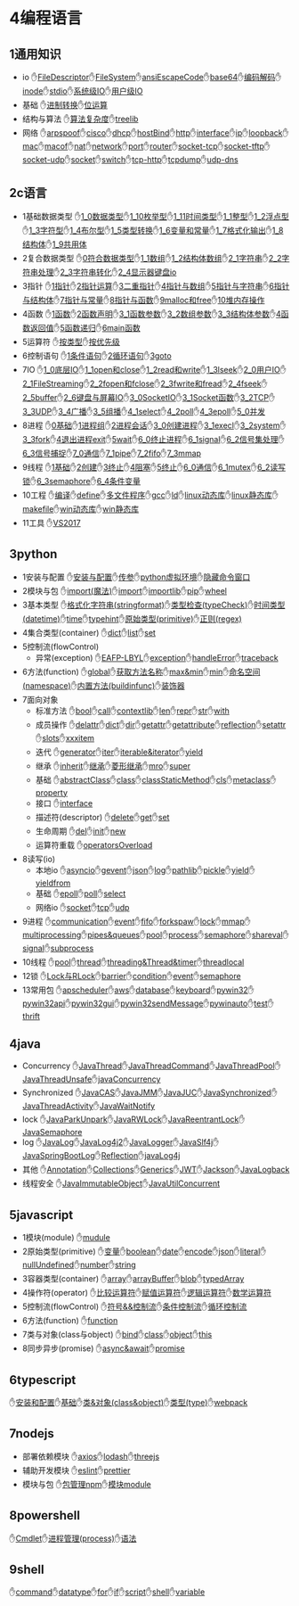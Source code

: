 # 4编程语言
## 1通用知识
- io ✋[FileDescriptor](./4编程语言/1通用知识/io/FileDescriptor.md)✋[FileSystem](./4编程语言/1通用知识/io/FileSystem.md)✋[ansiEscapeCode](./4编程语言/1通用知识/io/ansiEscapeCode.md)✋[base64](./4编程语言/1通用知识/io/base64.md)✋[编码解码](./4编程语言/1通用知识/io/编码解码.md)✋[inode](./4编程语言/1通用知识/io/inode.md)✋[stdio](./4编程语言/1通用知识/io/stdio.md)✋[系统级IO](./4编程语言/1通用知识/io/系统级IO.md)✋[用户级IO](./4编程语言/1通用知识/io/用户级IO.md)
- 基础 ✋[进制转换](./4编程语言/1通用知识/基础/进制转换.md)✋[位运算](./4编程语言/1通用知识/基础/位运算.md)
- 结构与算法 ✋[算法复杂度](./4编程语言/1通用知识/结构与算法/算法复杂度.md)✋[treelib](./4编程语言/1通用知识/结构与算法/treelib.md)
- 网络 ✋[arpspoof](./4编程语言/1通用知识/网络/arpspoof.md)✋[cisco](./4编程语言/1通用知识/网络/cisco.md)✋[dhcp](./4编程语言/1通用知识/网络/dhcp.md)✋[hostBind](./4编程语言/1通用知识/网络/hostBind.md)✋[http](./4编程语言/1通用知识/网络/http.md)✋[interface](./4编程语言/1通用知识/网络/interface.md)✋[ip](./4编程语言/1通用知识/网络/ip.md)✋[loopback](./4编程语言/1通用知识/网络/loopback.md)✋[mac](./4编程语言/1通用知识/网络/mac.md)✋[macof](./4编程语言/1通用知识/网络/macof.md)✋[nat](./4编程语言/1通用知识/网络/nat.md)✋[network](./4编程语言/1通用知识/网络/network.md)✋[port](./4编程语言/1通用知识/网络/port.md)✋[router](./4编程语言/1通用知识/网络/router.md)✋[socket-tcp](./4编程语言/1通用知识/网络/socket-tcp.md)✋[socket-tftp](./4编程语言/1通用知识/网络/socket-tftp.md)✋[socket-udp](./4编程语言/1通用知识/网络/socket-udp.md)✋[socket](./4编程语言/1通用知识/网络/socket.md)✋[switch](./4编程语言/1通用知识/网络/switch.md)✋[tcp-http](./4编程语言/1通用知识/网络/tcp-http.md)✋[tcpdump](./4编程语言/1通用知识/网络/tcpdump.md)✋[udp-dns](./4编程语言/1通用知识/网络/udp-dns.md)
## 2c语言
- 1基础数据类型 ✋[1_0数据类型](./4编程语言/2c语言/1基础数据类型/1_0数据类型.md)✋[1_10枚举型](./4编程语言/2c语言/1基础数据类型/1_10枚举型.md)✋[1_11时间类型](./4编程语言/2c语言/1基础数据类型/1_11时间类型.md)✋[1_1整型](./4编程语言/2c语言/1基础数据类型/1_1整型.md)✋[1_2浮点型](./4编程语言/2c语言/1基础数据类型/1_2浮点型.md)✋[1_3字符型](./4编程语言/2c语言/1基础数据类型/1_3字符型.md)✋[1_4布尔型](./4编程语言/2c语言/1基础数据类型/1_4布尔型.md)✋[1_5类型转换](./4编程语言/2c语言/1基础数据类型/1_5类型转换.md)✋[1_6变量和常量](./4编程语言/2c语言/1基础数据类型/1_6变量和常量.md)✋[1_7格式化输出](./4编程语言/2c语言/1基础数据类型/1_7格式化输出.md)✋[1_8结构体](./4编程语言/2c语言/1基础数据类型/1_8结构体.md)✋[1_9共用体](./4编程语言/2c语言/1基础数据类型/1_9共用体.md)
- 2复合数据类型 ✋[0符合数据类型](./4编程语言/2c语言/2复合数据类型/0符合数据类型.md)✋[1_1数组](./4编程语言/2c语言/2复合数据类型/1_1数组.md)✋[1_2结构体数组](./4编程语言/2c语言/2复合数据类型/1_2结构体数组.md)✋[2_1字符串](./4编程语言/2c语言/2复合数据类型/2_1字符串.md)✋[2_2字符串处理](./4编程语言/2c语言/2复合数据类型/2_2字符串处理.md)✋[2_3字符串转化](./4编程语言/2c语言/2复合数据类型/2_3字符串转化.md)✋[2_4显示器键盘io](./4编程语言/2c语言/2复合数据类型/2_4显示器键盘io.md)
- 3指针 ✋[1指针](./4编程语言/2c语言/3指针/1指针.md)✋[2指针运算](./4编程语言/2c语言/3指针/2指针运算.md)✋[3二重指针](./4编程语言/2c语言/3指针/3二重指针.md)✋[4指针与数组](./4编程语言/2c语言/3指针/4指针与数组.md)✋[5指针与字符串](./4编程语言/2c语言/3指针/5指针与字符串.md)✋[6指针与结构体](./4编程语言/2c语言/3指针/6指针与结构体.md)✋[7指针与常量](./4编程语言/2c语言/3指针/7指针与常量.md)✋[8指针与函数](./4编程语言/2c语言/3指针/8指针与函数.md)✋[9malloc和free](./4编程语言/2c语言/3指针/9malloc和free.md)✋[10堆内存操作](./4编程语言/2c语言/3指针/10堆内存操作.md)
- 4函数 ✋[1函数](./4编程语言/2c语言/4函数/1函数.md)✋[2函数声明](./4编程语言/2c语言/4函数/2函数声明.md)✋[3_1函数参数](./4编程语言/2c语言/4函数/3_1函数参数.md)✋[3_2数组参数](./4编程语言/2c语言/4函数/3_2数组参数.md)✋[3_3结构体参数](./4编程语言/2c语言/4函数/3_3结构体参数.md)✋[4函数返回值](./4编程语言/2c语言/4函数/4函数返回值.md)✋[5函数递归](./4编程语言/2c语言/4函数/5函数递归.md)✋[6main函数](./4编程语言/2c语言/4函数/6main函数.md)
- 5运算符 ✋[按类型](./4编程语言/2c语言/5运算符/按类型.md)✋[按优先级](./4编程语言/2c语言/5运算符/按优先级.md)
- 6控制语句 ✋[1条件语句](./4编程语言/2c语言/6控制语句/1条件语句.md)✋[2循环语句](./4编程语言/2c语言/6控制语句/2循环语句.md)✋[3goto](./4编程语言/2c语言/6控制语句/3goto.md)
- 7IO ✋[1_0底层IO](./4编程语言/2c语言/7IO/1_0底层IO.md)✋[1_1open和close](./4编程语言/2c语言/7IO/1_1open和close.md)✋[1_2read和write](./4编程语言/2c语言/7IO/1_2read和write.md)✋[1_3lseek](./4编程语言/2c语言/7IO/1_3lseek.md)✋[2_0用户IO](./4编程语言/2c语言/7IO/2_0用户IO.md)✋[2_1FileStreaming](./4编程语言/2c语言/7IO/2_1FileStreaming.md)✋[2_2fopen和fclose](./4编程语言/2c语言/7IO/2_2fopen和fclose.md)✋[2_3fwrite和fread](./4编程语言/2c语言/7IO/2_3fwrite和fread.md)✋[2_4fseek](./4编程语言/2c语言/7IO/2_4fseek.md)✋[2_5buffer](./4编程语言/2c语言/7IO/2_5buffer.md)✋[2_6键盘与屏幕IO](./4编程语言/2c语言/7IO/2_6键盘与屏幕IO.md)✋[3_0SocketIO](./4编程语言/2c语言/7IO/3_0SocketIO.md)✋[3_1Socket函数](./4编程语言/2c语言/7IO/3_1Socket函数.md)✋[3_2TCP](./4编程语言/2c语言/7IO/3_2TCP.md)✋[3_3UDP](./4编程语言/2c语言/7IO/3_3UDP.md)✋[3_4广播](./4编程语言/2c语言/7IO/3_4广播.md)✋[3_5组播](./4编程语言/2c语言/7IO/3_5组播.md)✋[4_1select](./4编程语言/2c语言/7IO/4_1select.md)✋[4_2poll](./4编程语言/2c语言/7IO/4_2poll.md)✋[4_3epoll](./4编程语言/2c语言/7IO/4_3epoll.md)✋[5_0并发](./4编程语言/2c语言/7IO/5_0并发.md)
- 8进程 ✋[0基础](./4编程语言/2c语言/8进程/0基础.md)✋[1进程组](./4编程语言/2c语言/8进程/1进程组.md)✋[2进程会话](./4编程语言/2c语言/8进程/2进程会话.md)✋[3_0创建进程](./4编程语言/2c语言/8进程/3_0创建进程.md)✋[3_1execl](./4编程语言/2c语言/8进程/3_1execl.md)✋[3_2system](./4编程语言/2c语言/8进程/3_2system.md)✋[3_3fork](./4编程语言/2c语言/8进程/3_3fork.md)✋[4退出进程exit](./4编程语言/2c语言/8进程/4退出进程exit.md)✋[5wait](./4编程语言/2c语言/8进程/5wait.md)✋[6_0终止进程](./4编程语言/2c语言/8进程/6_0终止进程.md)✋[6_1signal](./4编程语言/2c语言/8进程/6_1signal.md)✋[6_2信号集处理](./4编程语言/2c语言/8进程/6_2信号集处理.md)✋[6_3信号捕捉](./4编程语言/2c语言/8进程/6_3信号捕捉.md)✋[7_0通信](./4编程语言/2c语言/8进程/7_0通信.md)✋[7_1pipe](./4编程语言/2c语言/8进程/7_1pipe.md)✋[7_2fifo](./4编程语言/2c语言/8进程/7_2fifo.md)✋[7_3mmap](./4编程语言/2c语言/8进程/7_3mmap.md)
- 9线程 ✋[1基础](./4编程语言/2c语言/9线程/1基础.md)✋[2创建](./4编程语言/2c语言/9线程/2创建.md)✋[3终止](./4编程语言/2c语言/9线程/3终止.md)✋[4阻塞](./4编程语言/2c语言/9线程/4阻塞.md)✋[5终止](./4编程语言/2c语言/9线程/5终止.md)✋[6_0通信](./4编程语言/2c语言/9线程/6_0通信.md)✋[6_1mutex](./4编程语言/2c语言/9线程/6_1mutex.md)✋[6_2读写锁](./4编程语言/2c语言/9线程/6_2读写锁.md)✋[6_3semaphore](./4编程语言/2c语言/9线程/6_3semaphore.md)✋[6_4条件变量](./4编程语言/2c语言/9线程/6_4条件变量.md)
- 10工程 ✋[编译](./4编程语言/2c语言/10工程/编译.md)✋[define](./4编程语言/2c语言/10工程/define.md)✋[多文件程序](./4编程语言/2c语言/10工程/多文件程序.md)✋[gcc](./4编程语言/2c语言/10工程/gcc.md)✋[ld](./4编程语言/2c语言/10工程/ld.md)✋[linux动态库](./4编程语言/2c语言/10工程/linux动态库.md)✋[linux静态库](./4编程语言/2c语言/10工程/linux静态库.md)✋[makefile](./4编程语言/2c语言/10工程/makefile.md)✋[win动态库](./4编程语言/2c语言/10工程/win动态库.md)✋[win静态库](./4编程语言/2c语言/10工程/win静态库.md)
- 11工具 ✋[VS2017](./4编程语言/2c语言/11工具/VS2017.md)
## 3python
- 1安装与配置 ✋[安装与配置](./4编程语言/3python/1安装与配置/安装与配置.md)✋[传参](./4编程语言/3python/1安装与配置/传参.md)✋[python虚拟环境](./4编程语言/3python/1安装与配置/python虚拟环境.md)✋[隐藏命令窗口](./4编程语言/3python/1安装与配置/隐藏命令窗口.md)
- 2模块与包 ✋[import(魔法)](./4编程语言/3python/2模块与包/import(魔法).md)✋[import](./4编程语言/3python/2模块与包/import.md)✋[importlib](./4编程语言/3python/2模块与包/importlib.md)✋[pip](./4编程语言/3python/2模块与包/pip.md)✋[wheel](./4编程语言/3python/2模块与包/wheel.md)
- 3基本类型 ✋[格式化字符串(stringformat)](./4编程语言/3python/3基本类型/格式化字符串(stringformat).md)✋[类型检查(typeCheck)](./4编程语言/3python/3基本类型/类型检查(typeCheck).md)✋[时间类型(datetime)](./4编程语言/3python/3基本类型/时间类型(datetime).md)✋[time](./4编程语言/3python/3基本类型/time.md)✋[typehint](./4编程语言/3python/3基本类型/typehint.md)✋[原始类型(primitive)](./4编程语言/3python/3基本类型/原始类型(primitive).md)✋[正则(regex)](./4编程语言/3python/3基本类型/正则(regex).md)
- 4集合类型(container) ✋[dict](./4编程语言/3python/4集合类型(container)/dict.md)✋[list](./4编程语言/3python/4集合类型(container)/list.md)✋[set](./4编程语言/3python/4集合类型(container)/set.md)
- 5控制流(flowControl)
	- 异常(exception) ✋[EAFP-LBYL](./4编程语言/3python/5控制流(flowControl)/异常(exception)/EAFP-LBYL.md)✋[exception](./4编程语言/3python/5控制流(flowControl)/异常(exception)/exception.md)✋[handleError](./4编程语言/3python/5控制流(flowControl)/异常(exception)/handleError.md)✋[traceback](./4编程语言/3python/5控制流(flowControl)/异常(exception)/traceback.md)
- 6方法(function) ✋[global](./4编程语言/3python/6方法(function)/global.md)✋[获取方法名称](./4编程语言/3python/6方法(function)/获取方法名称.md)✋[max&min](./4编程语言/3python/6方法(function)/max&min.md)✋[min](./4编程语言/3python/6方法(function)/min.md)✋[命名空间(namespace)](./4编程语言/3python/6方法(function)/命名空间(namespace).md)✋[内置方法(buildinfunc)](./4编程语言/3python/6方法(function)/内置方法(buildinfunc).md)✋[装饰器](./4编程语言/3python/6方法(function)/装饰器.md)
- 7面向对象
	- 标准方法 ✋[bool](./4编程语言/3python/7面向对象/标准方法/bool.md)✋[call](./4编程语言/3python/7面向对象/标准方法/call.md)✋[contextlib](./4编程语言/3python/7面向对象/标准方法/contextlib.md)✋[len](./4编程语言/3python/7面向对象/标准方法/len.md)✋[repr](./4编程语言/3python/7面向对象/标准方法/repr.md)✋[str](./4编程语言/3python/7面向对象/标准方法/str.md)✋[with](./4编程语言/3python/7面向对象/标准方法/with.md)
	- 成员操作 ✋[delattr](./4编程语言/3python/7面向对象/成员操作/delattr.md)✋[dict](./4编程语言/3python/7面向对象/成员操作/dict.md)✋[dir](./4编程语言/3python/7面向对象/成员操作/dir.md)✋[getattr](./4编程语言/3python/7面向对象/成员操作/getattr.md)✋[getattribute](./4编程语言/3python/7面向对象/成员操作/getattribute.md)✋[reflection](./4编程语言/3python/7面向对象/成员操作/reflection.md)✋[setattr](./4编程语言/3python/7面向对象/成员操作/setattr.md)✋[slots](./4编程语言/3python/7面向对象/成员操作/slots.md)✋[xxxitem](./4编程语言/3python/7面向对象/成员操作/xxxitem.md)
	- 迭代 ✋[generator](./4编程语言/3python/7面向对象/迭代/generator.md)✋[iter](./4编程语言/3python/7面向对象/迭代/iter.md)✋[iterable&iterator](./4编程语言/3python/7面向对象/迭代/iterable&iterator.md)✋[yield](./4编程语言/3python/7面向对象/迭代/yield.md)
	- 继承 ✋[inherit](./4编程语言/3python/7面向对象/继承/inherit.md)✋[继承](./4编程语言/3python/7面向对象/继承/继承.md)✋[菱形继承](./4编程语言/3python/7面向对象/继承/菱形继承.md)✋[mro](./4编程语言/3python/7面向对象/继承/mro.md)✋[super](./4编程语言/3python/7面向对象/继承/super.md)
	- 基础 ✋[abstractClass](./4编程语言/3python/7面向对象/基础/abstractClass.md)✋[class](./4编程语言/3python/7面向对象/基础/class.md)✋[classStaticMethod](./4编程语言/3python/7面向对象/基础/classStaticMethod.md)✋[cls](./4编程语言/3python/7面向对象/基础/cls.md)✋[metaclass](./4编程语言/3python/7面向对象/基础/metaclass.md)✋[property](./4编程语言/3python/7面向对象/基础/property.md)
	- 接口 ✋[interface](./4编程语言/3python/7面向对象/接口/interface.md)
	- 描述符(descriptor) ✋[delete](./4编程语言/3python/7面向对象/描述符(descriptor)/delete.md)✋[get](./4编程语言/3python/7面向对象/描述符(descriptor)/get.md)✋[set](./4编程语言/3python/7面向对象/描述符(descriptor)/set.md)
	- 生命周期 ✋[del](./4编程语言/3python/7面向对象/生命周期/del.md)✋[init](./4编程语言/3python/7面向对象/生命周期/init.md)✋[new](./4编程语言/3python/7面向对象/生命周期/new.md)
	- 运算符重载 ✋[operatorsOverload](./4编程语言/3python/7面向对象/运算符重载/operatorsOverload.md)
- 8读写(io)
	- 本地io ✋[asyncio](./4编程语言/3python/8读写(io)/本地io/asyncio.md)✋[gevent](./4编程语言/3python/8读写(io)/本地io/gevent.md)✋[json](./4编程语言/3python/8读写(io)/本地io/json.md)✋[log](./4编程语言/3python/8读写(io)/本地io/log.md)✋[pathlib](./4编程语言/3python/8读写(io)/本地io/pathlib.md)✋[pickle](./4编程语言/3python/8读写(io)/本地io/pickle.md)✋[yield](./4编程语言/3python/8读写(io)/本地io/yield.md)✋[yieldfrom](./4编程语言/3python/8读写(io)/本地io/yieldfrom.md)
	- 基础 ✋[epoll](./4编程语言/3python/8读写(io)/基础/epoll.md)✋[poll](./4编程语言/3python/8读写(io)/基础/poll.md)✋[select](./4编程语言/3python/8读写(io)/基础/select.md)
	- 网络io ✋[socket](./4编程语言/3python/8读写(io)/网络io/socket.md)✋[tcp](./4编程语言/3python/8读写(io)/网络io/tcp.md)✋[udp](./4编程语言/3python/8读写(io)/网络io/udp.md)
- 9进程 ✋[communication](./4编程语言/3python/9进程/communication.md)✋[event](./4编程语言/3python/9进程/event.md)✋[fifo](./4编程语言/3python/9进程/fifo.md)✋[forkspaw](./4编程语言/3python/9进程/forkspaw.md)✋[lock](./4编程语言/3python/9进程/lock.md)✋[mmap](./4编程语言/3python/9进程/mmap.md)✋[multiprocessing](./4编程语言/3python/9进程/multiprocessing.md)✋[pipes&queues](./4编程语言/3python/9进程/pipes&queues.md)✋[pool](./4编程语言/3python/9进程/pool.md)✋[process](./4编程语言/3python/9进程/process.md)✋[semaphore](./4编程语言/3python/9进程/semaphore.md)✋[shareval](./4编程语言/3python/9进程/shareval.md)✋[signal](./4编程语言/3python/9进程/signal.md)✋[subprocess](./4编程语言/3python/9进程/subprocess.md)
- 10线程 ✋[pool](./4编程语言/3python/10线程/pool.md)✋[thread](./4编程语言/3python/10线程/thread.md)✋[threading&Thread&timer](./4编程语言/3python/10线程/threading&Thread&timer.md)✋[threadlocal](./4编程语言/3python/10线程/threadlocal.md)
- 12锁 ✋[Lock与RLock](./4编程语言/3python/12锁/Lock与RLock.md)✋[barrier](./4编程语言/3python/12锁/barrier.md)✋[condition](./4编程语言/3python/12锁/condition.md)✋[event](./4编程语言/3python/12锁/event.md)✋[semaphore](./4编程语言/3python/12锁/semaphore.md)
- 13常用包 ✋[apscheduler](./4编程语言/3python/13常用包/apscheduler.md)✋[aws](./4编程语言/3python/13常用包/aws.md)✋[database](./4编程语言/3python/13常用包/database.md)✋[keyboard](./4编程语言/3python/13常用包/keyboard.md)✋[pywin32](./4编程语言/3python/13常用包/pywin32.md)✋[pywin32api](./4编程语言/3python/13常用包/pywin32api.md)✋[pywin32gui](./4编程语言/3python/13常用包/pywin32gui.md)✋[pywin32sendMessage](./4编程语言/3python/13常用包/pywin32sendMessage.md)✋[pywinauto](./4编程语言/3python/13常用包/pywinauto.md)✋[test](./4编程语言/3python/13常用包/test.md)✋[thrift](./4编程语言/3python/13常用包/thrift.md)
## 4java
- Concurrency ✋[JavaThread](./4编程语言/4java/Concurrency/JavaThread.md)✋[JavaThreadCommand](./4编程语言/4java/Concurrency/JavaThreadCommand.md)✋[JavaThreadPool](./4编程语言/4java/Concurrency/JavaThreadPool.md)✋[JavaThreadUnsafe](./4编程语言/4java/Concurrency/JavaThreadUnsafe.md)✋[javaConcurrency](./4编程语言/4java/Concurrency/javaConcurrency.md)
- Synchronized ✋[JavaCAS](./4编程语言/4java/Synchronized/JavaCAS.md)✋[JavaJMM](./4编程语言/4java/Synchronized/JavaJMM.md)✋[JavaJUC](./4编程语言/4java/Synchronized/JavaJUC.md)✋[JavaSynchronized](./4编程语言/4java/Synchronized/JavaSynchronized.md)✋[JavaThreadActivity](./4编程语言/4java/Synchronized/JavaThreadActivity.md)✋[JavaWaitNotify](./4编程语言/4java/Synchronized/JavaWaitNotify.md)
- lock ✋[JavaParkUnpark](./4编程语言/4java/lock/JavaParkUnpark.md)✋[JavaRWLock](./4编程语言/4java/lock/JavaRWLock.md)✋[JavaReentrantLock](./4编程语言/4java/lock/JavaReentrantLock.md)✋[JavaSemaphore](./4编程语言/4java/lock/JavaSemaphore.md)
- log ✋[JavaLog](./4编程语言/4java/log/JavaLog.md)✋[JavaLog4j2](./4编程语言/4java/log/JavaLog4j2.md)✋[JavaLogger](./4编程语言/4java/log/JavaLogger.md)✋[JavaSlf4j](./4编程语言/4java/log/JavaSlf4j.md)✋[JavaSpringBootLog](./4编程语言/4java/log/JavaSpringBootLog.md)✋[Reflection](./4编程语言/4java/log/Reflection.md)✋[javaLog4j](./4编程语言/4java/log/javaLog4j.md)
- 其他 ✋[Annotation](./4编程语言/4java/其他/Annotation.md)✋[Collections](./4编程语言/4java/其他/Collections.md)✋[Generics](./4编程语言/4java/其他/Generics.md)✋[JWT](./4编程语言/4java/其他/JWT.md)✋[Jackson](./4编程语言/4java/其他/Jackson.md)✋[JavaLogback](./4编程语言/4java/其他/JavaLogback.md)
- 线程安全 ✋[JavaImmutableObject](./4编程语言/4java/线程安全/JavaImmutableObject.md)✋[JavaUtilConcurrent](./4编程语言/4java/线程安全/JavaUtilConcurrent.md)
## 5javascript
- 1模块(module) ✋[mudule](./4编程语言/5javascript/1模块(module)/mudule.md)
- 2原始类型(primitive) ✋[变量](./4编程语言/5javascript/2原始类型(primitive)/变量.md)✋[boolean](./4编程语言/5javascript/2原始类型(primitive)/boolean.md)✋[date](./4编程语言/5javascript/2原始类型(primitive)/date.md)✋[encode](./4编程语言/5javascript/2原始类型(primitive)/encode.md)✋[json](./4编程语言/5javascript/2原始类型(primitive)/json.md)✋[literal](./4编程语言/5javascript/2原始类型(primitive)/literal.md)✋[nullUndefined](./4编程语言/5javascript/2原始类型(primitive)/nullUndefined.md)✋[number](./4编程语言/5javascript/2原始类型(primitive)/number.md)✋[string](./4编程语言/5javascript/2原始类型(primitive)/string.md)
- 3容器类型(container) ✋[array](./4编程语言/5javascript/3容器类型(container)/array.md)✋[arrayBuffer](./4编程语言/5javascript/3容器类型(container)/arrayBuffer.md)✋[blob](./4编程语言/5javascript/3容器类型(container)/blob.md)✋[typedArray](./4编程语言/5javascript/3容器类型(container)/typedArray.md)
- 4操作符(operator) ✋[比较运算符](./4编程语言/5javascript/4操作符(operator)/比较运算符.md)✋[赋值运算符](./4编程语言/5javascript/4操作符(operator)/赋值运算符.md)✋[逻辑运算符](./4编程语言/5javascript/4操作符(operator)/逻辑运算符.md)✋[数学运算符](./4编程语言/5javascript/4操作符(operator)/数学运算符.md)
- 5控制流(flowControl) ✋[符号&&控制流](./4编程语言/5javascript/5控制流(flowControl)/符号&&控制流.md)✋[条件控制流](./4编程语言/5javascript/5控制流(flowControl)/条件控制流.md)✋[循环控制流](./4编程语言/5javascript/5控制流(flowControl)/循环控制流.md)
- 6方法(function) ✋[function](./4编程语言/5javascript/6方法(function)/function.md)
- 7类与对象(class与object) ✋[bind](./4编程语言/5javascript/7类与对象(class与object)/bind.md)✋[class](./4编程语言/5javascript/7类与对象(class与object)/class.md)✋[object](./4编程语言/5javascript/7类与对象(class与object)/object.md)✋[this](./4编程语言/5javascript/7类与对象(class与object)/this.md)
- 8同步异步(promise) ✋[async&await](./4编程语言/5javascript/8同步异步(promise)/async&await.md)✋[promise](./4编程语言/5javascript/8同步异步(promise)/promise.md)
## 6typescript
✋[安装和配置](./4编程语言/6typescript/安装和配置.md)✋[基础](./4编程语言/6typescript/基础.md)✋[类&对象(class&object)](./4编程语言/6typescript/类&对象(class&object).md)✋[类型(type)](./4编程语言/6typescript/类型(type).md)✋[webpack](./4编程语言/6typescript/webpack.md)
## 7nodejs
- 部署依赖模块 ✋[axios](./4编程语言/7nodejs/部署依赖模块/axios.md)✋[lodash](./4编程语言/7nodejs/部署依赖模块/lodash.md)✋[threejs](./4编程语言/7nodejs/部署依赖模块/threejs.md)
- 辅助开发模块 ✋[eslint](./4编程语言/7nodejs/辅助开发模块/eslint.md)✋[prettier](./4编程语言/7nodejs/辅助开发模块/prettier.md)
- 模块与包 ✋[包管理npm](./4编程语言/7nodejs/模块与包/包管理npm.md)✋[模块module](./4编程语言/7nodejs/模块与包/模块module.md)
## 8powershell
✋[Cmdlet](./4编程语言/8powershell/Cmdlet.md)✋[进程管理(process)](./4编程语言/8powershell/进程管理(process).md)✋[语法](./4编程语言/8powershell/语法.md)
## 9shell
✋[command](./4编程语言/9shell/command.md)✋[datatype](./4编程语言/9shell/datatype.md)✋[for](./4编程语言/9shell/for.md)✋[if](./4编程语言/9shell/if.md)✋[script](./4编程语言/9shell/script.md)✋[shell](./4编程语言/9shell/shell.md)✋[variable](./4编程语言/9shell/variable.md)
